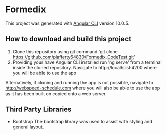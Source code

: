 # Formedix

This project was generated with [Angular CLI](https://github.com/angular/angular-cli) version 10.0.5.

## How to download and build this project
1. Clone this repository using git command 'git clone https://github.com/plafferty64830/Formedix_CodeTest.git'
2. Providing your have Angular CLI installed run 'ng serve' from a terminal inside the cloned repository. Navigate to http://localhost:4200 where you will be able to use the app

Alternatively, if cloning and running the app is not possible, navigate to http://webspeed-schedule.com where you will also be able to use the app as it has been built on copied onto a web server.


## Third Party Libraries

- Bootstrap
The bootstrap library was used to assist with styling and general layout.